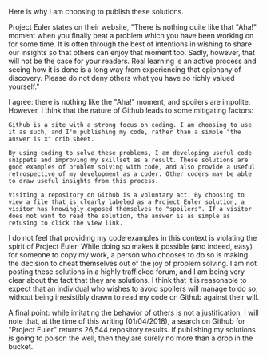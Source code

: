 Here is why I am choosing to publish these solutions.

Project Euler states on their website, "There is nothing quite like that "Aha!" moment when you finally beat a problem which you have been working on for some time. It is often through the best of intentions in wishing to share our insights so that others can enjoy that moment too. Sadly, however, that will not be the case for your readers. Real learning is an active process and seeing how it is done is a long way from experiencing that epiphany of discovery. Please do not deny others what you have so richly valued yourself."

I agree: there is nothing like the "Aha!" moment, and spoilers are impolite. However, I think that the nature of Github leads to some mitigating factors:

    Github is a site with a strong focus on coding. I am choosing to use it as such, and I'm publishing my code, rather than a simple "the answer is x" crib sheet.

    By using coding to solve these problems, I am developing useful code snippets and improving my skillset as a result. These solutions are good examples of problem solving with code, and also provide a useful retrospective of my development as a coder. Other coders may be able to draw useful insights from this process.

    Visiting a repository on Github is a voluntary act. By choosing to view a file that is clearly labeled as a Project Euler solution, a visitor has knowingly exposed themselves to "spoilers". If a visitor does not want to read the solution, the answer is as simple as refusing to click the view link.

I do not feel that providing my code examples in this context is violating the spirit of Project Euler. While doing so makes it possible (and indeed, easy) for someone to copy my work, a person who chooses to do so is making the decision to cheat themselves out of the joy of problem solving. I am not posting these solutions in a highly trafficked forum, and I am being very clear about the fact that they are solutions. I think that it is reasonable to expect that an individual who wishes to avoid spoilers will manage to do so, without being irresistibly drawn to read my code on Github against their will.

A final point: while imitating the behavior of others is not a justification, I will note that, at the time of this writing (01/04/2018), a search on Github for "Project Euler" returns 26,544 repository results. If publishing my solutions is going to poison the well, then they are surely no more than a drop in the bucket.
